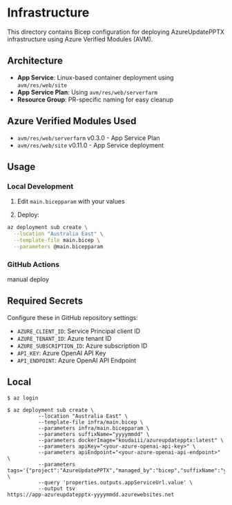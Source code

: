# Infrastructure

This directory contains Bicep configuration for deploying AzureUpdatePPTX infrastructure using Azure Verified Modules (AVM).

## Architecture

- **App Service**: Linux-based container deployment using `avm/res/web/site`
- **App Service Plan**: Using `avm/res/web/serverfarm`
- **Resource Group**: PR-specific naming for easy cleanup

## Azure Verified Modules Used

- `avm/res/web/serverfarm` v0.3.0 - App Service Plan
- `avm/res/web/site` v0.11.0 - App Service deployment

## Usage

### Local Development

1. Edit `main.bicepparam` with your values

2. Deploy:
```bash
az deployment sub create \
  --location "Australia East" \
  --template-file main.bicep \
  --parameters @main.bicepparam
```

### GitHub Actions

manual deploy

## Required Secrets

Configure these in GitHub repository settings:

- `AZURE_CLIENT_ID`: Service Principal client ID
- `AZURE_TENANT_ID`: Azure tenant ID  
- `AZURE_SUBSCRIPTION_ID`: Azure subscription ID
- `API_KEY`: Azure OpenAI API Key
- `API_ENDPOINT`: Azure OpenAI API Endpoint

## Local

```console
$ az login

$ az deployment sub create \
          --location "Australia East" \
          --template-file infra/main.bicep \
          --parameters infra/main.bicepparam \
          --parameters suffixName="yyyymmdd" \
          --parameters dockerImage="koudaiii/azureupdatepptx:latest" \
          --parameters apiKey="<your-azure-openai-api-key>" \
          --parameters apiEndpoint="<your-azure-openai-api-endpoint>" \
          --parameters tags='{"project":"AzureUpdatePPTX","managed_by":"bicep","suffixName":"yyyymmdd"}' \
          --query 'properties.outputs.appServiceUrl.value' \
          --output tsv
https://app-azureupdatepptx-yyyymmdd.azurewebsites.net
```
